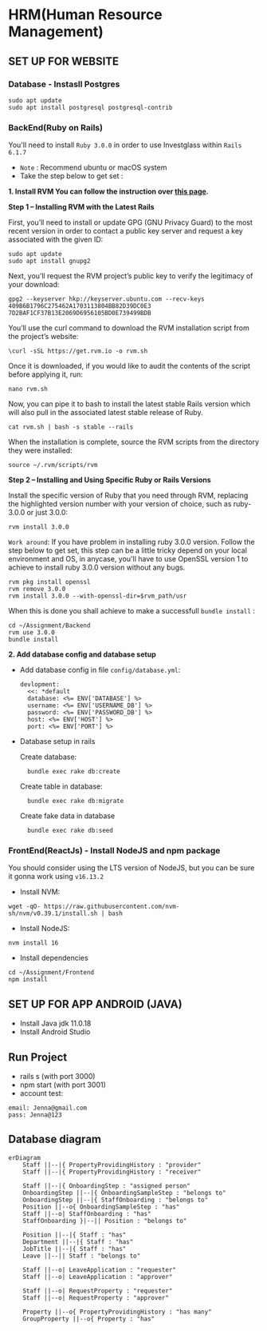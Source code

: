# HRM(Human Resource Management)

## SET UP FOR WEBSITE

### Database - Instasll Postgres

    sudo apt update
    sudo apt install postgresql postgresql-contrib

### BackEnd(Ruby on Rails)

You'll need to install `Ruby 3.0.0` in order to use Investglass within `Rails 6.1.7`
- `Note` : Recommend ubuntu or macOS system
- Take the step below to get set :

**1. Install RVM You can follow the instruction over [this page](https://www.digitalocean.com/community/tutorials/how-to-install-ruby-on-rails-with-rvm-on-ubuntu-20-04).**

**Step 1 – Installing RVM with the Latest Rails**

First, you’ll need to install or update GPG (GNU Privacy Guard) to the most recent version in order to contact a public key server and request a key associated with the given ID:

    sudo apt update
    sudo apt install gnupg2

Next, you’ll request the RVM project’s public key to verify the legitimacy of your download:

    gpg2 --keyserver hkp://keyserver.ubuntu.com --recv-keys 409B6B1796C275462A1703113804BB82D39DC0E3 7D2BAF1CF37B13E2069D6956105BD0E739499BDB

You’ll use the curl command to download the RVM installation script from the project’s website:

    \curl -sSL https://get.rvm.io -o rvm.sh

Once it is downloaded, if you would like to audit the contents of the script before applying it, run:

    nano rvm.sh

Now, you can pipe it to bash to install the latest stable Rails version which will also pull in the associated latest stable release of Ruby.

    cat rvm.sh | bash -s stable --rails

When the installation is complete, source the RVM scripts from the directory they were installed:

    source ~/.rvm/scripts/rvm

**Step 2 – Installing and Using Specific Ruby or Rails Versions**

Install the specific version of Ruby that you need through RVM, replacing the highlighted version number with your version of choice, such as ruby-3.0.0 or just 3.0.0:

    rvm install 3.0.0

`Work around`: If you have problem in installing ruby 3.0.0 version. Follow the step below to get set, this step can be a little tricky depend on your local environment and OS, in anycase, you'll have to use OpenSSL version 1 to achieve to install ruby 3.0.0 version without any bugs.

    rvm pkg install openssl
    rvm remove 3.0.0
    rvm install 3.0.0 --with-openssl-dir=$rvm_path/usr

When this is done you shall achieve to make a successfull `bundle install` :

    cd ~/Assignment/Backend
    rvm use 3.0.0
    bundle install
    
**2. Add database config and database setup**

- Add database config in file `config/database.yml`:

    ```
    devlopment:
      <<: *default
      database: <%= ENV['DATABASE'] %>
      username: <%= ENV['USERNAME_DB'] %>
      password: <%= ENV['PASSWORD_DB'] %>
      host: <%= ENV['HOST'] %>
      port: <%= ENV['PORT'] %>
    ```
      
- Database setup in rails

    Create database:
    
        bundle exec rake db:create
        
    Create table in database:
    
        bundle exec rake db:migrate

    Create fake data in database
    
        bundle exec rake db:seed
        
### FrontEnd(ReactJs) - Install NodeJS and npm package

You should consider using the LTS version of NodeJS, but you can be sure it gonna work using `v16.13.2`

- Install NVM:
```    
wget -qO- https://raw.githubusercontent.com/nvm-sh/nvm/v0.39.1/install.sh | bash
```
        
- Install NodeJS:
```
nvm install 16
```

- Install dependencies
```
cd ~/Assignment/Frontend
npm install 
```
## SET UP FOR APP ANDROID (JAVA)
- Install Java jdk 11.0.18
- Install Android Studio 

## Run Project

- rails s (with port 3000)
- npm start (with port 3001)
- account test:
```
email: Jenna@gmail.com
pass: Jenna@123
```

## Database diagram

```mermaid
erDiagram
    Staff ||--|{ PropertyProvidingHistory : "provider"
    Staff ||--|{ PropertyProvidingHistory : "receiver"

    Staff ||--|{ OnboardingStep : "assigned person"
    OnboardingStep ||--|{ OnboardingSampleStep : "belongs to"
    OnboardingStep ||--|{ StaffOnboarding : "belongs to"
    Position ||--o{ OnboardingSampleStep : "has"
    Staff ||--o| StaffOnboarding : "has"
    StaffOnboarding }|--|| Position : "belongs to"

    Position ||--|{ Staff : "has"
    Department ||--|{ Staff : "has"
    JobTitle ||--|{ Staff : "has"
    Leave ||--|| Staff : "belongs to"

    Staff ||--o| LeaveApplication : "requester"
    Staff ||--o| LeaveApplication : "approver"

    Staff ||--o| RequestProperty : "requester"
    Staff ||--o| RequestProperty : "approver"

    Property ||--o{ PropertyProvidingHistory : "has many"
    GroupProperty ||--o{ Property : "has"

```
